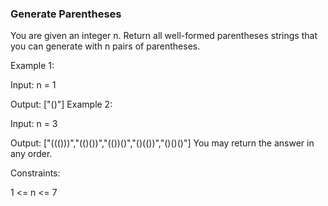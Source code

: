 ### Generate Parentheses
 
You are given an integer n. Return all well-formed parentheses strings that you can generate with n pairs of parentheses.

Example 1:

Input: n = 1

Output: ["()"]
Example 2:

Input: n = 3

Output: ["((()))","(()())","(())()","()(())","()()()"]
You may return the answer in any order.

Constraints:

1 <= n <= 7